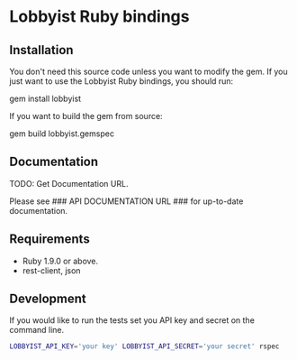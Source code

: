 # Lobbyist Ruby bindings

## Installation

You don't need this source code unless you want to modify the gem. If
you just want to use the Lobbyist Ruby bindings, you should run:

  gem install lobbyist

If you want to build the gem from source:

  gem build lobbyist.gemspec

## Documentation

  TODO: Get Documentation URL.
  
  Please see ### API DOCUMENTATION URL ### for up-to-date documentation.

## Requirements

* Ruby 1.9.0 or above.
* rest-client, json

## Development

If you would like to run the tests set you API key and secret on the command line.

```bash
LOBBYIST_API_KEY='your key' LOBBYIST_API_SECRET='your secret' rspec
```